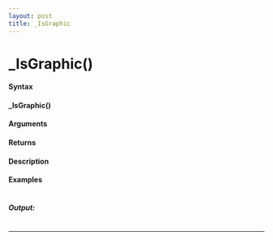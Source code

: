 ```yaml
---
layout: post
title: _IsGraphic
---
```


# _IsGraphic()


#### Syntax

#### _IsGraphic()

#### Arguments

#### Returns

#### Description

#### Examples

```

```

##### Output:

```

```

---